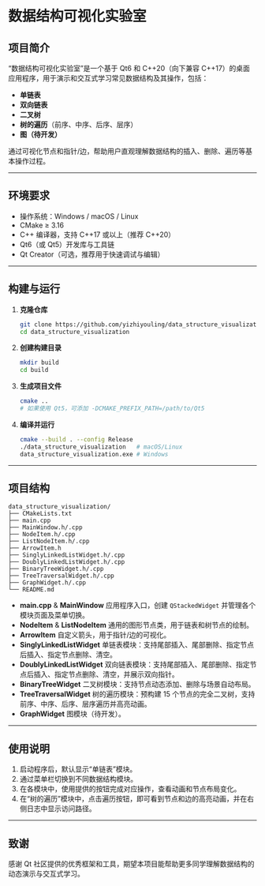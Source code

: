 # 数据结构可视化实验室

## 项目简介

“数据结构可视化实验室”是一个基于 Qt6 和 C++20（向下兼容 C++17）的桌面应用程序，用于演示和交互式学习常见数据结构及其操作，包括：

- **单链表**  
- **双向链表**  
- **二叉树**  
- **树的遍历**（前序、中序、后序、层序）  
- **图（待开发）**  

通过可视化节点和指针/边，帮助用户直观理解数据结构的插入、删除、遍历等基本操作过程。

---

## 环境要求

- 操作系统：Windows / macOS / Linux  
- CMake ≥ 3.16  
- C++ 编译器，支持 C++17 或以上（推荐 C++20）  
- Qt6（或 Qt5）开发库与工具链  
- Qt Creator（可选，推荐用于快速调试与编辑）

---

## 构建与运行

1. **克隆仓库**  
   ```bash
   git clone https://github.com/yizhiyouling/data_structure_visualization.git
   cd data_structure_visualization

1. **创建构建目录**

   ```bash
   mkdir build
   cd build
   ```

2. **生成项目文件**

   ```bash
   cmake .. 
   # 如果使用 Qt5，可添加 -DCMAKE_PREFIX_PATH=/path/to/Qt5
   ```

3. **编译并运行**

   ```bash
   cmake --build . --config Release
   ./data_structure_visualization   # macOS/Linux
   data_structure_visualization.exe # Windows
   ```

------

## 项目结构

```
data_structure_visualization/
├── CMakeLists.txt
├── main.cpp
├── MainWindow.h/.cpp
├── NodeItem.h/.cpp
├── ListNodeItem.h/.cpp
├── ArrowItem.h
├── SinglyLinkedListWidget.h/.cpp
├── DoublyLinkedListWidget.h/.cpp
├── BinaryTreeWidget.h/.cpp
├── TreeTraversalWidget.h/.cpp
├── GraphWidget.h/.cpp
└── README.md
```

- **main.cpp** & **MainWindow**
   应用程序入口，创建 `QStackedWidget` 并管理各个模块页面及菜单切换。
- **NodeItem** & **ListNodeItem**
   通用的图形节点类，用于链表和树节点的绘制。
- **ArrowItem**
   自定义箭头，用于指针/边的可视化。
- **SinglyLinkedListWidget**
   单链表模块：支持尾部插入、尾部删除、指定节点后插入、指定节点删除、清空。
- **DoublyLinkedListWidget**
   双向链表模块：支持尾部插入、尾部删除、指定节点后插入、指定节点删除、清空，并展示双向指针。
- **BinaryTreeWidget**
   二叉树模块：支持节点动态添加、删除与场景自动布局。
- **TreeTraversalWidget**
   树的遍历模块：预构建 15 个节点的完全二叉树，支持前序、中序、后序、层序遍历并高亮动画。
- **GraphWidget**
   图模块（待开发）。

------

## 使用说明

1. 启动程序后，默认显示“单链表”模块。
2. 通过菜单栏切换到不同数据结构模块。
3. 在各模块中，使用提供的按钮完成对应操作，查看动画和节点布局变化。
4. 在“树的遍历”模块中，点击遍历按钮，即可看到节点和边的高亮动画，并在右侧日志中显示访问路径。



------

## 致谢

感谢 Qt 社区提供的优秀框架和工具，期望本项目能帮助更多同学理解数据结构的动态演示与交互式学习。